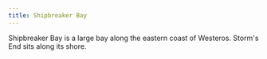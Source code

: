```yaml
---
title: Shipbreaker Bay
---
```


 Shipbreaker Bay is a large bay along the eastern coast of Westeros. Storm's End sits along its shore.






